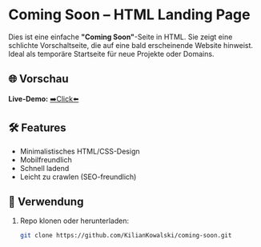 # Coming Soon – HTML Landing Page

Dies ist eine einfache **"Coming Soon"**-Seite in HTML. Sie zeigt eine schlichte Vorschaltseite, die auf eine bald erscheinende Website hinweist. Ideal als temporäre Startseite für neue Projekte oder Domains.

## 🌐 Vorschau

**Live-Demo:** [➡️Click⬅️](https://kilianKowalski.github.io/coming-soon)

## 🛠️ Features

- Minimalistisches HTML/CSS-Design
- Mobilfreundlich
- Schnell ladend
- Leicht zu crawlen (SEO-freundlich)

## 🚀 Verwendung

1. Repo klonen oder herunterladen:
   ```bash
   git clone https://github.com/KilianKowalski/coming-soon.git
